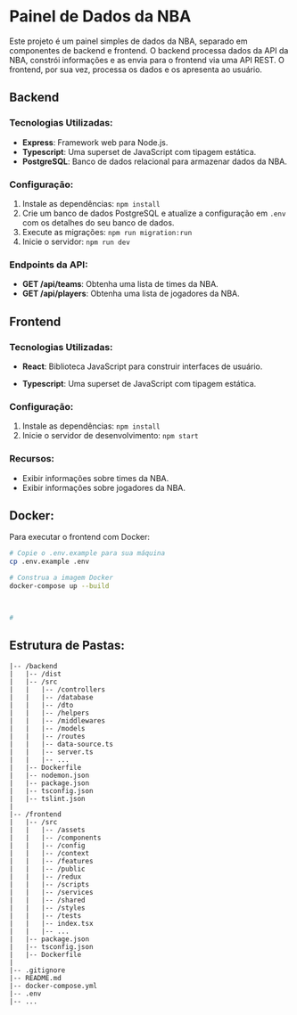 # Painel de Dados da NBA

Este projeto é um painel simples de dados da NBA, separado em componentes de backend e frontend. O backend processa dados da API da NBA, constrói informações e as envia para o frontend via uma API REST. O frontend, por sua vez, processa os dados e os apresenta ao usuário.

## Backend

### Tecnologias Utilizadas:
- **Express**: Framework web para Node.js.
- **Typescript**: Uma superset de JavaScript com tipagem estática.
- **PostgreSQL**: Banco de dados relacional para armazenar dados da NBA.

### Configuração:
1. Instale as dependências: `npm install`
2. Crie um banco de dados PostgreSQL e atualize a configuração em `.env` com os detalhes do seu banco de dados.
3. Execute as migrações: `npm run migration:run`
4. Inicie o servidor: `npm run dev`

### Endpoints da API:
- **GET /api/teams**: Obtenha uma lista de times da NBA.
- **GET /api/players**: Obtenha uma lista de jogadores da NBA.

## Frontend

### Tecnologias Utilizadas:
- **React**: Biblioteca JavaScript para construir interfaces de usuário.

- **Typescript**: Uma superset de JavaScript com tipagem estática.

### Configuração:
1. Instale as dependências: `npm install`
2. Inicie o servidor de desenvolvimento: `npm start`

### Recursos:
- Exibir informações sobre times da NBA.
- Exibir informações sobre jogadores da NBA.

## Docker:
Para executar o frontend com Docker:

```bash
# Copie o .env.example para sua máquina
cp .env.example .env

# Construa a imagem Docker
docker-compose up --build



#

```

## Estrutura de Pastas:
```plaintext
|-- /backend
|   |-- /dist
|   |-- /src
|   |   |-- /controllers
|   |   |-- /database
|   |   |-- /dto
|   |   |-- /helpers
|   |   |-- /middlewares
|   |   |-- /models
|   |   |-- /routes
|   |   |-- data-source.ts
|   |   |-- server.ts
|   |   |-- ...
|   |-- Dockerfile
|   |-- nodemon.json
|   |-- package.json
|   |-- tsconfig.json
|   |-- tslint.json
|
|-- /frontend
|   |-- /src
|   |   |-- /assets
|   |   |-- /components
|   |   |-- /config
|   |   |-- /context
|   |   |-- /features
|   |   |-- /public
|   |   |-- /redux
|   |   |-- /scripts
|   |   |-- /services
|   |   |-- /shared
|   |   |-- /styles
|   |   |-- /tests
|   |   |-- index.tsx
|   |   |-- ...
|   |-- package.json
|   |-- tsconfig.json
|   |-- Dockerfile
|
|-- .gitignore
|-- README.md
|-- docker-compose.yml
|-- .env
|-- ...
```
